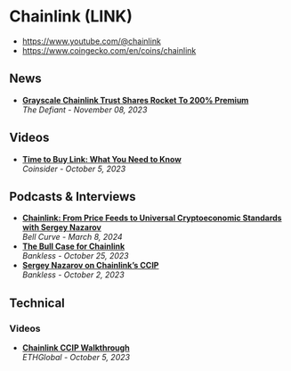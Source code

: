 # Chainlink (LINK)

- https://www.youtube.com/@chainlink
- https://www.coingecko.com/en/coins/chainlink

## News
- [**Grayscale Chainlink Trust Shares Rocket To 200% Premium**](https://thedefiant.io/grayscale-chainlink-trust-shares-rocket-to-200-premium)
  <br/>_The Defiant - November 08, 2023_

## Videos
- [**Time to Buy Link: What You Need to Know**](https://www.youtube.com/watch?v=dHRvUcPnzTc)
  <br/>_Coinsider - October 5, 2023_

## Podcasts & Interviews

- [**Chainlink: From Price Feeds to Universal Cryptoeconomic Standards with Sergey Nazarov**](https://www.youtube.com/watch?v=aPhCD1l3CWQ)
  <br/>_Bell Curve -  March 8, 2024_
- [**The Bull Case for Chainlink**](https://www.youtube.com/watch?v=0i1RhJ-Djr4)
  <br/>_Bankless - October 25, 2023_
- [**Sergey Nazarov on Chainlink’s CCIP**](https://www.youtube.com/watch?v=AzQnY0CqHOw)
  <br/>_Bankless - October 2, 2023_

## Technical

### Videos
- [**Chainlink CCIP Walkthrough**](https://www.youtube.com/watch?v=yZ-vRNciSq4)
  <br/>_ETHGlobal - October 5, 2023_
